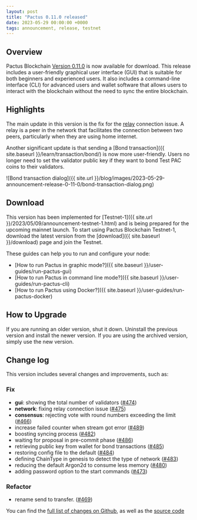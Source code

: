 ```yaml
---
layout: post
title: "Pactus 0.11.0 released"
date: 2023-05-29 00:00:00 +0000
tags: announcement, release, testnet
---
```


## Overview

Pactus Blockchain [Version 0.11.0](https://github.com/pactus-project/pactus/releases/tag/v0.11.0)
is now available for download.
This release includes a user-friendly graphical user interface (GUI) that
is suitable for both beginners and experienced users.
It also includes a command-line interface (CLI) for advanced users and wallet software
that allows users to interact with the blockchain without the need to sync the entire blockchain.

## Highlights

The main update in this version is the fix for the [relay](https://docs.libp2p.io/concepts/nat/circuit-relay/)
connection issue.
A relay is a peer in the network that facilitates the connection between two peers,
particularly when they are using home internet.

Another significant update is that sending a [Bond transaction]({{ site.baseurl }}/learn/transaction/bond/)
is now more user-friendly.
Users no longer need to set the validator public key if they want to bond Test PAC coins to their validators.

![Bond transaction dialog]({{ site.url }}/blog/images/2023-05-29-announcement-release-0-11-0/bond-transaction-dialog.png)

## Download

This version has been implemented for [Testnet-1]({{ site.url }}/2023/05/09/announcement-testnet-1.html) and
is being prepared for the upcoming mainnet launch.
To start using Pactus Blockchain Testnet-1, download the latest version from the
[download]({{ site.baseurl }}/download) page and join the Testnet.

These guides can help you to run and configure your node:

- [How to run Pactus in graphic mode?]({{ site.baseurl }}/user-guides/run-pactus-gui)
- [How to run Pactus in command line mode?]({{ site.baseurl }}/user-guides/run-pactus-cli)
- [How to run Pactus using Docker?]({{ site.baseurl }}/user-guides/run-pactus-docker)

## How to Upgrade

If you are running an older version, shut it down.
Uninstall the previous version and install the newer version.
If you are using the archived version, simply use the new version.

## Change log

This version includes several changes and improvements, such as:

### Fix

- **gui**: showing the total number of validators ([#474](https://github.com/pactus-project/pactus/pull/474))
- **network**: fixing relay connection issue ([#475](https://github.com/pactus-project/pactus/pull/475))
- **consensus**: rejecting vote with round numbers exceeding the limit ([#466](https://github.com/pactus-project/pactus/pull/466))
- increase failed counter when stream got error ([#489](https://github.com/pactus-project/pactus/pull/489))
- boosting syncing process ([#482](https://github.com/pactus-project/pactus/pull/482))
- waiting for proposal in pre-commit phase ([#486](https://github.com/pactus-project/pactus/pull/486))
- retrieving public key from wallet for bond transactions ([#485](https://github.com/pactus-project/pactus/pull/485))
- restoring config file to the default ([#484](https://github.com/pactus-project/pactus/pull/484))
- defining ChainType in genesis to detect the type of network ([#483](https://github.com/pactus-project/pactus/pull/483))
- reducing the default Argon2d to consume less memory ([#480](https://github.com/pactus-project/pactus/pull/480))
- adding password option to the start commands ([#473](https://github.com/pactus-project/pactus/pull/473))

### Refactor

- rename send to transfer. ([#469](https://github.com/pactus-project/pactus/pull/469))

You can find the [full list of changes on Github](https://github.com/pactus-project/pactus/compare/v0.10.0...v0.11.0),
as well as the [source code](https://github.com/pactus-project/pactus/releases/tag/v0.11.0)
